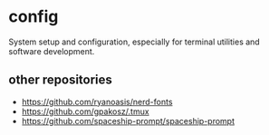 # config

System setup and configuration, especially for terminal utilities and software development.

## other repositories

* https://github.com/ryanoasis/nerd-fonts
* https://github.com/gpakosz/.tmux
* https://github.com/spaceship-prompt/spaceship-prompt
